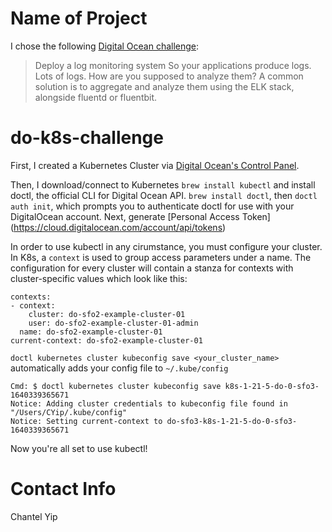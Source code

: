 # Name of Project
I chose the following [Digital Ocean challenge](https://www.digitalocean.com/community/pages/kubernetes-challenge):

> Deploy a log monitoring system
So your applications produce logs. Lots of logs. How are you supposed to analyze them? A common solution is to aggregate and analyze them using the ELK stack, alongside fluentd or fluentbit.

# do-k8s-challenge 

First, I created a Kubernetes Cluster via [Digital Ocean's Control Panel](https://docs.digitalocean.com/products/kubernetes/how-to/create-clusters/).

Then, I download/connect to Kubernetes `brew install kubectl` and install doctl, the official CLI for Digital Ocean API. `brew install doctl`, then `doctl auth init`, which prompts you to authenticate doctl for use with your DigitalOcean account. Next, generate [Personal Access Token]
(https://cloud.digitalocean.com/account/api/tokens)

In order to use kubectl in any cirumstance, you must configure your cluster. In K8s, a `context` is used to group access parameters under a name. The configuration for every cluster will contain a stanza for contexts with cluster-specific values which look like this:

```
contexts:
- context:
    cluster: do-sfo2-example-cluster-01
    user: do-sfo2-example-cluster-01-admin
  name: do-sfo2-example-cluster-01
current-context: do-sfo2-example-cluster-01
```

`doctl kubernetes cluster kubeconfig save <your_cluster_name>` automatically adds your config file to `~/.kube/config`

```
Cmd: $ doctl kubernetes cluster kubeconfig save k8s-1-21-5-do-0-sfo3-1640339365671
Notice: Adding cluster credentials to kubeconfig file found in "/Users/CYip/.kube/config"
Notice: Setting current-context to do-sfo3-k8s-1-21-5-do-0-sfo3-1640339365671
```

Now you're all set to use kubectl!

# Contact Info
Chantel Yip


